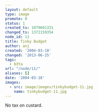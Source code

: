 ```yaml
---
layout: default
type: image
promote: 0
status: 1
created_ts: 1079601331
changed_ts: 1372159354
node_id: 11
title: Tinky Budget
author: anj
created: '2004-03-18'
changed: '2013-06-25'
tags:
  - b3ta
url: "/node/11/"
aliases: []
date: '2004-03-18'
images:
  - src: image/images/tinkybudget-11.jpg
    name: tinkybudget-11.jpg
---
```

No tax on custard.
